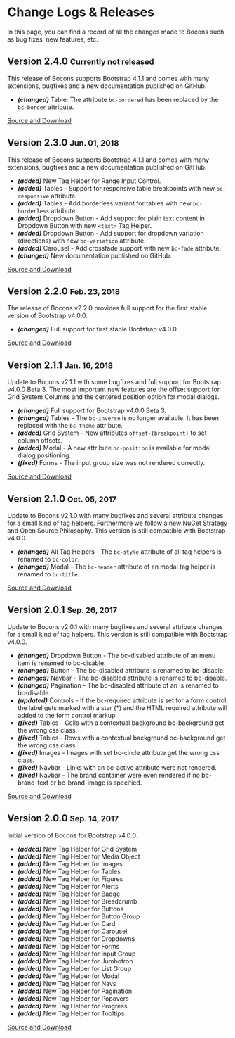 # Change Logs & Releases

In this page, you can find a record of all the changes made to Bocons such as bug fixes, new features, etc.

## Version 2.4.0 <small class="release-date">Currently not released</small>

This release of Bocons supports Bootstrap 4.1.1 and comes with many extensions, bugfixes and a new documentation published on GitHub.

*   ***(changed)*** Table: The attribute `bc-bordered` has been replaced by the `bc-border` attribute.

[Source and Download](https://www.nuget.org/packages/BSolutions.Bocons/2.3.0)

## Version 2.3.0 <small class="release-date">Jun. 01, 2018</small>

This release of Bocons supports Bootstrap 4.1.1 and comes with many extensions, bugfixes and a new documentation published on GitHub.

*   ***(added)*** New Tag Helper for Range Input Control.
*   ***(added)*** Tables - Support for responsive table breakpoints with new `bc-responsive` attribute.
*   ***(added)*** Tables - Add borderless variant for tables with new `bc-borderless` attribute.
*   ***(added)*** Dropdown Button - Add support for plain text content in Dropdown Button with new `<text>` Tag Helper.
*   ***(added)*** Dropdown Button - Add support for dropdown variation (directions) with new `bc-variation` attribute.
*   ***(added)*** Carousel - Add crossfade support with new `bc-fade` attribute.
*   ***(changed)*** New documentation published on GitHub.

[Source and Download](https://www.nuget.org/packages/BSolutions.Bocons/2.3.0)

## Version 2.2.0 <small class="release-date">Feb. 23, 2018</small>

The release of Bocons v2.2.0 provides full support for the first stable version of Bootstrap v4.0.0.

*   ***(changed)*** Full support for first stable Bootstrap v4.0.0

[Source and Download](https://www.nuget.org/packages/BSolutions.Bocons/2.2.0)

## Version 2.1.1 <small class="release-date">Jan. 16, 2018</small>

Update to Bocons v2.1.1 with some bugfixes and full support for Bootstrap v4.0.0 Beta 3. The most important new features are the offset support for Grid System Columns and the centered position option for modal dialogs.

*   ***(changed)*** Full support for Bootstrap v4.0.0 Beta 3.
*   ***(changed)*** Tables - The `bc-inverse` is no longer available. It has been replaced with the `bc-theme` attribute.
*   ***(added)*** Grid System - New attributes `offset-{breakpoint}` to set column offsets.
*   ***(added)*** Modal - A new attribute `bc-position` is available for modal dialog positioning.
*   ***(fixed)*** Forms - The input group size was not rendered correctly.

[Source and Download](https://www.nuget.org/packages/BSolutions.Bocons/2.1.1)

## Version 2.1.0 <small class="release-date">Oct. 05, 2017</small>

Update to Bocons v2.1.0 with many bugfixes and several attribute changes for a small kind of tag helpers. Furthermore we follow a new NuGet Strategy and Open Source Philosophy. This version is still compatible with Bootstrap v4.0.0.

*   ***(changed)*** All Tag Helpers - The `bc-style` attribute of all tag helpers is renamed to `bc-color`.
*   ***(changed)*** Modal - The `bc-header` attribute of an modal tag helper is renamed to `bc-title`.

[Source and Download](https://www.nuget.org/packages/BSolutions.Bocons/2.1.0)

## Version 2.0.1 <small class="release-date">Sep. 26, 2017</small>

Update to Bocons v2.0.1 with many bugfixes and several attribute changes for a small kind of tag helpers. This version is still compatible with Bootstrap v4.0.0.

*   ***(changed)*** Dropdown Button - The bc-disabled attribute of an menu item is renamed to bc-disable.
*   ***(changed)*** Button - The bc-disabled attribute is renamed to bc-disable.
*   ***(changed)*** Navbar - The bc-disabled attribute is renamed to bc-disable.
*   ***(changed)*** Pagination - The bc-disabled attribute of an <pagination-item> is renamed to bc-disable.
*   ***(updated)*** Controls - If the bc-required attribute is set for a form control, the label gets marked with a star (*) and the HTML required attribute will added to the form control markup.
*   ***(fixed)*** Tables - Cells <td> with a contextual background bc-background get the wrong css class.
*   ***(fixed)*** Tables - Rows <tr> with a contextual background bc-background get the wrong css class.
*   ***(fixed)*** Images - Images with set bc-circle attribute get the wrong css class.
*   ***(fixed)*** Navbar - Links <navbar-link> with an bc-active attribute were not rendered.
*   ***(fixed)*** Navbar - The brand container were even rendered if no bc-brand-text or bc-brand-image is specified.

[Source and Download](https://www.nuget.org/packages/BSolutions.Bocons/2.0.1)

## Version 2.0.0 <small class="release-date">Sep. 14, 2017</small>

Initial version of Bocons for Bootstrap v4.0.0.

*   ***(added)*** New Tag Helper for Grid System
*   ***(added)*** New Tag Helper for Media Object
*   ***(added)*** New Tag Helper for Images
*   ***(added)*** New Tag Helper for Tables
*   ***(added)*** New Tag Helper for Figures
*   ***(added)*** New Tag Helper for Alerts
*   ***(added)*** New Tag Helper for Badge
*   ***(added)*** New Tag Helper for Breadcrumb
*   ***(added)*** New Tag Helper for Buttons
*   ***(added)*** New Tag Helper for Button Group
*   ***(added)*** New Tag Helper for Card
*   ***(added)*** New Tag Helper for Carousel
*   ***(added)*** New Tag Helper for Dropdowns
*   ***(added)*** New Tag Helper for Forms
*   ***(added)*** New Tag Helper for Input Group
*   ***(added)*** New Tag Helper for Jumbotron
*   ***(added)*** New Tag Helper for List Group
*   ***(added)*** New Tag Helper for Modal
*   ***(added)*** New Tag Helper for Navs
*   ***(added)*** New Tag Helper for Pagination
*   ***(added)*** New Tag Helper for Popovers
*   ***(added)*** New Tag Helper for Progress
*   ***(added)*** New Tag Helper for Tooltips

[Source and Download](https://www.nuget.org/packages/BSolutions.Bocons/2.0.0)